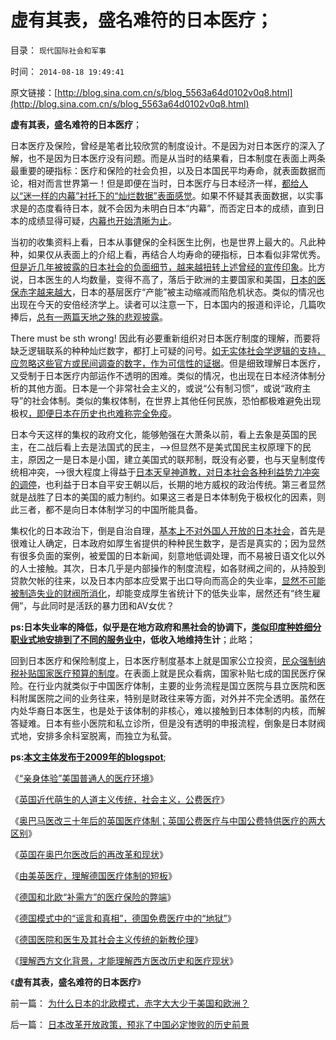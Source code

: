 # 虚有其表，盛名难符的日本医疗；

目录： `现代国际社会和军事` 

时间： `2014-08-18 19:49:41` 

原文链接：[http://blog.sina.com.cn/s/blog_5563a64d0102v0q8.html](http://blog.sina.com.cn/s/blog_5563a64d0102v0q8.html)

**虚有其表，盛名难符的日本医疗**；

日本医疗及保险，曾经是笔者比较欣赏的制度设计。不是因为对日本医疗的深入了解，也不是因为日本医疗没有问题。而是从当时的结果看，日本制度在表面上两条最重要的硬指标：医疗和保险的社会负担，以及日本国民平均寿命，就表面数据而论，相对而言世界第一！但是即便在当时，日本医疗与日本经济一样，[都给人以“迷一样的内幕”衬托下的“灿烂数据”表面感觉](../../../2013/11/20/三中全会“日本模式”的改革意向,双轨制之“永远不死”的充要条件.md)。如果不怀疑其表面数据，以实事求是的态度看待日本，就不会因为未明白日本“内幕”，而否定日本的成绩，直到日本的成绩显得可疑，[内幕也开始清晰为止](http://darthvad.blog.sohu.com/252065014.html)。

当初的收集资料上看，日本从事健保的全科医生比例，也是世界上最大的。凡此种种，如果仅从表面上的介绍上看，再结合人均寿命的硬指标，日本看似非常优秀。[但是近几年被披露的日本社会的负面细节，越来越扭转上述曾经的宣传印象](../../../2012/4/9/日本模式是看上去成功的失败.md)。比方说，日本医生的人均数量，变得不高了，落后于欧洲的主要国家和美国，[日本的医保赤字越来越大](../../../2012/4/16/德国模式与日本模式不可调和；及最理想的经济模式.md)，日本的基层医疗“产能”被主动缩减而陷危机状态。类似的情况也出现在今天的安倍经济学上。读者可以注意一下，日本国内的报道和评论，几篇吹捧后，[总有一两篇天地之殊的悲观披露](../../../2009/11/29/大萧条后凯恩斯主义和“坏帐过剩的危机”.md)。

There must be sth wrong!
因此有必要重新组织对日本医疗制度的理解，而要将缺乏逻辑联系的种种灿烂数字，都打上可疑的问号。[如无实体社会学逻辑的支持，应忽略这些官方或民间调查的数字，作为可信性的证据](../../../2014/2/26/如何看待苏联模式下的天堂数据？数据构成论据的逻辑条件.md)。但是细致理解日本医疗，又受制于日本医疗内部运作不透明的困难。类似的情况，也出现在日本经济体制分析的其他方面。日本是一个非常社会主义的，或说“公有制习惯”，或说“政府主导”的社会体制。类似的集权体制，在世界上其他任何民族，恐怕都极难避免出现极权[，即便日本在历史也也难称完全免疫](../../../2009/12/9/日本帝国是中国人最熟悉的社会.md)。

日本今天这样的集权的政府文化，能够勉强在大萧条以前，看上去象是英国的民主，在二战后看上去是法国式的民主，——>但显然不是美式国民主权原理下的民主，原因之一是日本是小国，建立美国式的联邦制，既没有必要，也与天皇制度传统相冲突，——>很大程度上得益于[日本天皇神道教，对日本社会各种利益势力冲突的调停](../../../2014/3/31/真实的日本是天皇领导的黑社会.md)，也利益于日本自平安王朝以后，长期的地方威权的政治传统。第三者显然就是战胜了日本的美国的威力制约。如果这三者是日本体制免于极权化的因素，则此三者，都不是向日本体制学习的中国所能具备。

集权化的日本政治下，倒是自治自理，[基本上不对外国人开放的日本社会](../../../2011/1/6/日本传统文化拖了日本经济的后腿.md)，首先是很难让人确定，日本政府如厚生省提供的种种民生数字，是否是真实的；因为显然有很多负面的案例，被爱国的日本新闻，刻意地低调处理，而不易被日语文化以外的人士接触。其次，日本几乎是内部操作的制度流程，如各财阀之间的，从持股到贷款欠帐的往来，以及日本内部本应受累于出口导向而高企的失业率，[显然不可能被制造失业的财阀所消化](../../../2012/4/16/日本株式会社，终身雇佣和中小企业的真相.md)，却能变成厚生省统计下的低失业率，居然还有“终生雇佣”，与此同时是活跃的暴力团和AV女优？

**ps:日本失业率的降低，似乎是在地方政府和黑社会的协调下，[类似印度种姓细分职业式地安排到了不同的服务业中](../../../2012/2/28/印度种姓与近代大饥荒的关系.md)，低收入地维持生计**；此略；

回到日本医疗和保险制度上，日本医疗制度基本上就是国家公立投资，[民众强制纳税补贴国家医疗预算的制度](../../../2009/1/27/荒唐的医疗公共产品说：“医疗之改”与“医保之改”.md)。在表面上就是民众看病，国家补贴七成的国民医疗保险。在行业内就类似于中国医疗体制，主要的业务流程是国立医院与县立医院和医科附属医院之间的业务往来，特别是财政往来等方面，对外并不完全透明。虽然在内处华裔日本医生，也是处于该体制的非核心，难以接触到日本体制的内核，而解答疑难。日本有些小医院和私立诊所，但是没有透明的申报流程，倒象是日本财阀式地，安排多余科室脱离，而独立为私营。

**ps:[本文主体发布于2009年的blogspot](http://darthvad.blogspot.com/2009/04/blog-post_908.html)**;

《[“亲身体验”美国普通人的医疗环境](../../../2014/8/9/“亲身体验”美国普通居民的医疗环境.md)》

《[英国近代萌生的人道主义传统，社会主义，公费医疗](../../../2014/8/10/英国近代萌生的人道主义传统，社会主义，公费医疗.md)》

《[奥巴马医改三十年后的英国医疗体制；英国公费医疗与中国公费特供医疗的两大区别](../../../2014/8/11/奥巴马医改三十年后的英国医疗体制.md)》

《[英国在奥巴尔医改后的再改革和现状](../../../2014/8/12/英国在奥巴尔医改后的再改革和现状.md)》

《[由美英医疗，理解德国医疗体制的短板](../../../2014/8/13/由美英医疗，理解德国医疗体制的短板.md)》

《[德国和北欧“补需方”的医疗保险的弊端](../../../2014/8/14/德国和北欧“补需方”的医疗保险的弊端.md)》

《[德国模式中的“谣言和真相”，德国免费医疗中的“地狱”](../../../2014/8/15/德国模式中的“谣言和真相”，德国免费医疗中的“地狱”；.md)》

《[德国医院和医生及其社会主义传统的新教伦理](../../../2014/8/16/德国医院和医生及其社会主义传统的新教伦理；.md)》

《[理解西方文化背景，才能理解西方医改历史和医疗现状](../../../2014/8/17/理解西方文化背景，才能理解西方医改历史和医疗现状；.md)》

《**虚有其表，盛名难符的日本医疗**》

前一篇： [为什么日本的北欧模式，赤字大大少于美国和欧洲？](../../../2014/8/25/为什么日本的北欧模式，赤字大大少于美国和欧洲？.md)

后一篇： [日本改革开放政策，预兆了中国必定惨败的历史前景](../../../2014/8/17/日本改革开放政策，预兆了中国必定惨败的历史前景.md)

